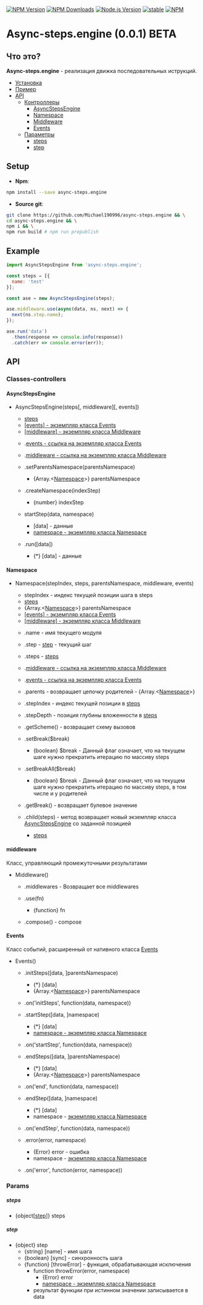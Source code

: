 [![NPM Version](https://img.shields.io/npm/v/async-steps.engine.svg?style=flat)](https://www.npmjs.com/package/async-steps.engine)
[![NPM Downloads](https://img.shields.io/npm/dm/async-steps.engine.svg?style=flat)](https://www.npmjs.com/package/async-steps.engine)
[![Node.js Version](https://img.shields.io/node/v/async-steps.engine.svg?style=flat)](http://nodejs.org/download/)
  [![stable](https://img.shields.io/badge/stablity-beta-green.svg?style=flat)](https://www.npmjs.com/package/async-steps.engine)
[![NPM](https://nodei.co/npm/async-steps.engine.png?downloads=true&downloadRank=true&stars=true)](https://www.npmjs.com/package/async-steps.engine)

# Async-steps.engine (0.0.1) **BETA**
## Что это?
**Async-steps.engine** - реализация движка последовательных иструкций.
* [Установка](#setup)
* [Пример](#example)
* [API](#api)
  - [Контроллеры](#classes-controllers)
    - [AsyncStepsEngine](#asyncstepsengine)
    - [Namespace](#namespace)
    - [Middleware](#middleware)
    - [Events](#events)
  - [Параметры](#params)
    - [steps](#steps)
    - [step](#step)
## Setup
- **Npm**:
```sh
npm install --save async-steps.engine
```
- **Source git**:
```sh
git clone https://github.com/Michael190996/async-steps.engine && \
cd async-steps.engine && \
npm i && \
npm run build # npm run prepublish
```

## Example
```javascript
import AsyncStepsEngine from 'async-steps.engine';

const steps = [{
  name: 'test'
}];

const ase = new AsyncStepsEngine(steps);

ase.middleware.use(async(data, ns, next) => {
  next(ns.step.name);
});

ase.run('data')
  .then(response => console.info(response))
  .catch(err => console.error(err));
````

## API
### Classes-controllers
#### AsyncStepsEngine
* AsyncStepsEngine(steps[, middleware][, events])
  - [steps](#steps)
  - [[events] - экземпляр класса Events](#events)
  - [[middleware] - экземпляр класса Middleware](#middleware)

  * .[events - ссылка на экземпляр класса Events](#events)

  * .[middleware - ссылка на экземпляр класса Middleware](#middleware)

  * .setParentsNamespace(parentsNamespace)
    - {Array.<[Namespace](#namespace)>} parentsNamespace

  * .createNamespace(indexStep)
    - {number} indexStep

  * startStep(data, namespace)
    - [data] - данные
    - [namespace - экземпляр класса Namespace](#namespace)

  * .run([data])
    - {*} [data] - данные

#### Namespace
* Namespace(stepIndex, steps, parentsNamespace, middleware, events)
  - stepIndex - индекс текущей позиции шага в steps
  - [steps](#steps)
  - {Array.<[Namespace](#namespace)>} parentsNamespace
  - [[events] - экземпляр класса Events](#events)
  - [[middleware] - экземпляр класса Middleware](#middleware)

  * .name - имя текущего модуля

  * .step - [step](#step) - текущий шаг

  * .steps - [steps](#steps)

  * .[middleware - ссылка на экземпляр класса Middleware](#middleware)

  * .[events - ссылка на экземпляр класса Events](#events)

  * .parents - возвращает цепочку родителей - {Array.<[Namespace](#namespace)>}

  * .stepIndex - индекс текущей позиции в [steps](#steps)

  * .stepDepth - позиция глубины вложенности в [steps](#steps)

  * .getScheme() - возвращает схему вызовов

  * .setBreak($break)
    - {boolean} $break - Данный флаг означает, что на текущем шаге нужно прекратить итерацию по массиву steps

  * .setBreakAll($break)
    - {boolean} $break - Данный флаг означает, что на текущем шаге нужно прекратить итерацию по массиву steps, в том числе и у родителей

  * .getBreak() - возвращает булевое значение

  * .child(steps) - метод возвращает новый экземпляр класса [AsyncStepsEngine](#asyncstepsengine) со заданной позицией
    - [steps](#steps)

#### middleware
Класс, управляющий промежуточными результатами
* Middleware()
  * .middlewares - Возвращает все middlewares

  * .use(fn)
    - {function} fn

  * .compose() - compose

#### Events
Класс событий, расширенный от нативного класса [Events](https://nodejs.org/api/events.html#events_events)
* Events()
  * .initSteps([data, ]parentsNamespace)
    - {*} [data]
    - {Array.<[Namespace](#namespace)>} parentsNamespace
  * .on('initSteps', function(data, namespace))

  * .startStep([data, ]namespace)
    - {*} [data]
    - [namespace - экземпляр класса Namespace](#namespace)
  * .on('startStep', function(data, namespace))

  * .endSteps([data, ]parentsNamespace)
    - {*} [data]
    - {Array.<[Namespace](#namespace)>} parentsNamespace
  * .on('end', function(data, namespace))

  * .endStep([data, ]namespace)
    - {*} [data]
    - namespace - [экземпляр класса Namespace](#namespace)
  * .on('endStep', function(data, namespace))

  * .error(error, namespace)
    - {Error} error - ошибка
    - namespace - [экземпляр класса Namespace](#namespace)
  * .on('error', function(error, namespace))

### Params
##### steps
- {object[[step](#step)]} steps
    
##### step
- {object} step
  - {string} [name] - имя шага
  - {boolean} [sync] - синхронность шага
  - {function} [throwError] - функция, обрабатывающая исключения
    - function throwError(error, namespace)
      - {Error} error
      - [namespace - экземпляр класса Namespace](#namespace)
    - результат функции при истинном значении записывается в data